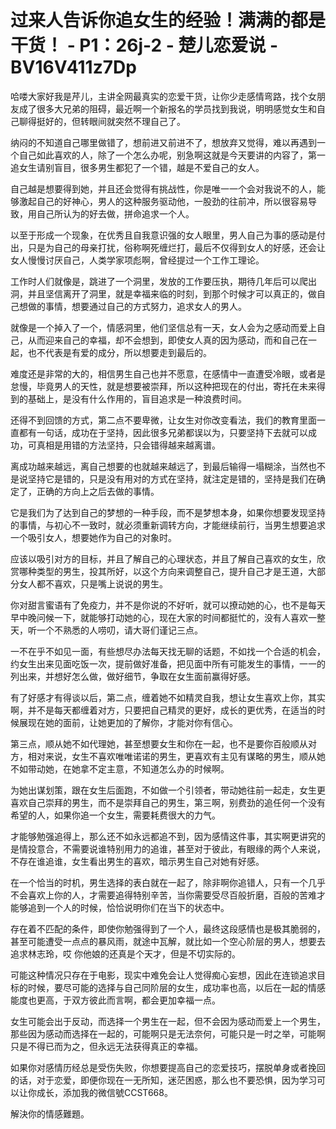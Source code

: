 # 过来人告诉你追女生的经验！满满的都是干货！ - P1：26j-2 - 楚儿恋爱说 - BV16V411z7Dp

哈喽大家好我是芹儿，主讲全网最真实的恋爱干货，让你少走感情弯路，找个女朋友成了很多大兄弟的阻碍，最近啊一个新报名的学员找到我说，明明感觉女生和自己聊得挺好的，但转眼间就突然不理自己了。

纳闷的不知道自己哪里做错了，想前进又前进不了，想放弃又觉得，难以再遇到一个自己如此喜欢的人，除了一个怎么办呢，别急啊这就是今天要讲的内容了，第一追女生请别盲目，很多男生都犯了一个错，越是不爱自己的女人。

自己越是想要得到她，并且还会觉得有挑战性，你是唯一一个会对我说不的人，能够激起自己的好神心，男人的这种服务驱动他，一股劲的往前冲，所以很容易导致，用自己所认为的好去做，拼命追求一个人。

以至于形成一个现象，在优秀且自我意识强的女人眼里，男人自己为事的感动是付出，只是为自己的母亲打扰，俗称啊死缠烂打，最后不仅得到女人的好感，还会让女人慢慢讨厌自己，人类学家项彪啊，曾经提过一个工作工理论。

工作时人们就像是，跳进了一个洞里，发放的工作要压执，期待几年后可以爬出洞，并且坚信离开了洞里，就是幸福来临的时刻，到那个时候才可以真正的，做自己想做的事情，想要通过自己的方式努力，追求女人的男人。

就像是一个掉入了一个，情感洞里，他们坚信总有一天，女人会为之感动而爱上自己，从而迎来自己的幸福，却不会想到，即使女人真的因为感动，而和自己在一起，也不代表是有爱的成分，所以想要走到最后的。

难度还是非常的大的，相信男生自己也并不愿意，在感情中一直遭受冷眼，或者是怠慢，毕竟男人的天性，就是想要被崇拜，所以这种把现在的付出，寄托在未来得到的基础上，是没有什么作用的，盲目追求是一种浪费时间。

还得不到回馈的方式，第二点不要卑微，让女生对你改变看法，我们的教育里面一直都有一句话，成功在于坚持，因此很多兄弟都误以为，只要坚持下去就可以成功，可真相是用错的方法坚持，只会错得越来越离谱。

离成功越来越远，离自己想要的也就越来越远了，到最后输得一塌糊涂，当然也不是说坚持它是错的，只是没有用对的方式在坚持，就注定是错的，坚持是我们在确定了，正确的方向上之后去做的事情。

它是我们为了达到自己的梦想的一种手段，而不是梦想本身，如果你想要发现坚持的事情，与初心不一致时，就必须重新调转方向，才能继续前行，当男生想要追求一个吸引女人，想要她作为自己的对象时。

应该以吸引对方的目标，并且了解自己的心理状态，并且了解自己喜欢的女生，欣赏哪种类型的男生，投其所好，以这个方向来调整自己，提升自己才是王道，大部分女人都不喜欢，只是嘴上说说的男生。

你对甜言蜜语有了免疫力，并不是你说的不好听，就可以撩动她的心，也不是每天早中晚问候一下，就能够打动她的心，现在大家的时间都挺忙的，没有人喜欢一整天，听一个不熟悉的人唠叨，请大哥们谨记三点。

一不在乎不如见一面，有些想尽办法每天找无聊的话题，不如找一个合适的机会，约女生出来见面吃饭一次，提前做好准备，把见面中所有可能发生的事情，一一的列出来，并想好怎么做，做好细节，争取在女生面前赢得好感。

有了好感才有得谈以后，第二点，缠着她不如精灵自我，想让女生喜欢上你，其实啊，并不是每天都缠着对方，只要把自己精灵的更好，成长的更优秀，在适当的时候展现在她的面前，让她更加的了解你，才能对你有信心。

第三点，顺从她不如代理她，甚至想要女生和你在一起，也不是要你百般顺从对方，相对来说，女生不喜欢唯唯诺诺的男生，更喜欢有主见有谋略的男生，顺从她不如带动她，在她拿不定主意，不知道怎么办的时候啊。

为她出谋划策，跟在女生后面跑，不如做一个引领者，带动她往前一起走，女生更喜欢自己崇拜的男生，而不是崇拜自己的男生，第三啊，别费劲的追任何一个没有希望的人，如果你追一个女生，需要耗费很大的力气。

才能够勉强追得上，那么还不如永远都追不到，因为感情这件事，其实啊更讲究的是情投意合，不需要说谁特别用力的追谁，甚至对于彼此，有眼缘的两个人来说，不存在谁追谁，女生看出男生的喜欢，暗示男生自己对她有好感。

在一个恰当的时机，男生选择的表白就在一起了，除非啊你追错人，只有一个几乎不会喜欢上你的人，才需要追得特别辛苦，当你需要受尽百般折磨，百般的苦难才能够追到一个人的时候，恰恰说明你们在当下的状态中。

存在着不匹配的条件，即使你勉强得到了一个人，最终这段感情也是极其脆弱的，甚至可能遭受一点点的暴风雨，就途中瓦解，就比如一个空心阶层的男人，想要去追求林志玲，哎 你他娘的还真是个天才，但是不切实际的。

可能这种情况只存在于电影，现实中难免会让人觉得痴心妄想，因此在连锁追求目标的时候，要尽可能的选择与自己同阶层的女生，成功率也高，以后在一起的情感能度也更高，于双方彼此而言啊，都会更加幸福一点。

女生可能会出于反动，而选择一个男生在一起，但不会因为感动而爱上一个男生，那些因为感动而选择在一起的，可能啊只是无法奈何，可能只是一时之举，可能啊只是不得已而为之，但永远无法获得真正的幸福。

如果你对感情历经总是受伤失败，你想要提高自己的恋爱技巧，摆脱单身或者挽回的话，对于恋爱，即便你现在一无所知，迷茫困惑，那么也不要恐惧，因为学习可以让你成长，添加我的微信號CCST668。

解決你的情感難題。